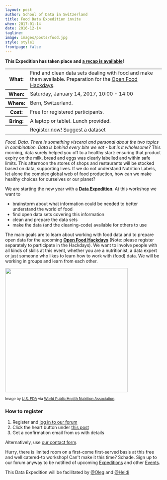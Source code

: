 ```yaml
---
layout: post
author: School of Data in Switzerland
title: Food Data Expedition invite
when: 2017-01-14
date: 2016-12-14
tagline:
image: images/posts/food.jpg
style: style1
frontpage: false
---
```


**This Expedition has taken place and [a recap is available](https://schoolofdata-ch.github.io/2017/01/14/Food-Data-Expedition.html)!**

<table>
<tr><th>What:</th><td>Find and clean data sets dealing with food and make them available. Preparation for the <a href="http://food.opendata.ch">Open Food Hackdays</a>.</td></tr>
<tr><th>When:</th><td>Saturday, January 14, 2017, 10:00 - 14:00</td></tr>
<tr><th>Where:</th><td>Bern, Switzerland.</td></tr>
<tr><th>Cost:</th><td>Free for registered participants.</td></tr>
<tr><th>Bring:</th><td>A laptop or tablet. Lunch provided.</td></tr>
<tr><th></th><td><a href="#register" class="button special">Register now!</a>&nbsp;<a href="https://goo.gl/forms/J5nHDCBvu3VGmonE3" class="button special">Suggest a dataset</a></td></tr>
</table>

*Food. Data. There is something visceral and personal about the two topics in combination. Data is behind every bite we eat - but is it wholesome?* This morning, data surely helped you off to a healthy start: ensuring that product expiry on the milk, bread and eggs was clearly labelled and within safe limits. This afternoon the stores of shops and restaurants will be stocked based on data, supporting lives. If we do not understand Nutrition Labels, let alone the complex global web of food production, how can we make healthy choices for ourselves or our planet?

We are starting the new year with a **[Data Expedition](http://schoolofdata.org/data-expeditions/)**.
At this workshop we want to

- brainstorm about what information could be needed to better understand the world of food
- find open data sets covering this information
- clean and prepare the data sets
- make the data (and the cleaning-code) available for others to use

The main goals are to learn about working with food data and to prepare open
data for the upcoming **[Open Food Hackdays](http://food.opendata.ch)** (Note:
please register separately to participate in the Hackdays). We want to involve
people with all kinds of skills at this event, whether you are a nutritionist,
a data expert or just someone who likes to learn how to work with (food) data.
We will be working in groups and learn from each other.

<img src="/images/posts/food2.png" width="394" height="398">

<sup>Image by [U.S. FDA](http://www.fda.gov/Food/IngredientsPackagingLabeling/LabelingNutrition/ucm274593.htm) via [World Public Health Nutrition Association](http://www.wphna.org/htdocs/2011_mar_wn4_labelling_fictions.htm).</sup>

<a name="register"></a>

### How to register

1. Register and [log in to our forum](https://forum.schoolofdata.ch/login)
2. Click the heart button under [this post](https://forum.schoolofdata.ch/t/14-1-food-data-expedition/175)
3. Get a confirmation email from us with details

Alternatively, use [our contact form](http://schoolofdata.ch#contact).

Hurry, there is limited room on a first-come first-served basis at this free and well catered-to workshop! Can't make it this time? Schade. Sign up to our forum anyway to be notified of upcoming [Expeditions](https://forum.schoolofdata.ch/c/expeditions) and other [Events](https://forum.schoolofdata.ch/c/events).

This Data Expedition will be facilitated by [@Oleg](https://forum.schoolofdata.ch/users/oleg/) and [@Heidi](https://forum.schoolofdata.ch/users/heidi/)
